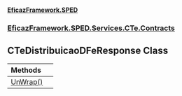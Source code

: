 #### [EficazFramework.SPED](EficazFrameworkSPED.md 'EficazFramework SPED')
### [EficazFramework.SPED.Services.CTe.Contracts](EficazFramework.SPED.Services.CTe.Contracts.md 'EficazFramework.SPED.Services.CTe.Contracts')

## CTeDistribuicaoDFeResponse Class

| Methods | |
| :--- | :--- |
| [UnWrap()](EficazFramework.SPED.Services.CTe.Contracts/CTeDistribuicaoDFeResponse/UnWrap().md 'EficazFramework.SPED.Services.CTe.Contracts.CTeDistribuicaoDFeResponse.UnWrap()') | |
